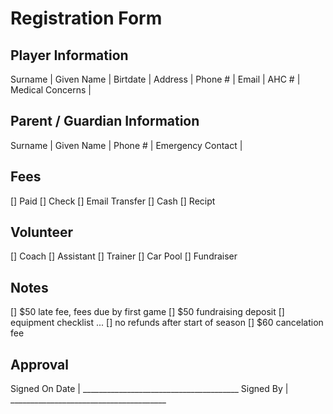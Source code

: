 # Registration Form

## Player Information

Surname |
Given Name |
Birtdate |
Address |
Phone # |
Email |
AHC # |
Medical Concerns |

## Parent / Guardian Information

Surname |
Given Name |
Phone # |
Emergency Contact |

## Fees

[] Paid
  [] Check
  [] Email Transfer
  [] Cash
  [] Recipt 

## Volunteer

[] Coach
[] Assistant
[] Trainer
[] Car Pool
[] Fundraiser

## Notes

[] $50 late fee, fees due by first game
[] $50 fundraising deposit
[] equipment checklist ...
[] no refunds after start of season
[] $60 cancelation fee

## Approval
Signed On Date | _______________________________________
Signed By | _______________________________________

